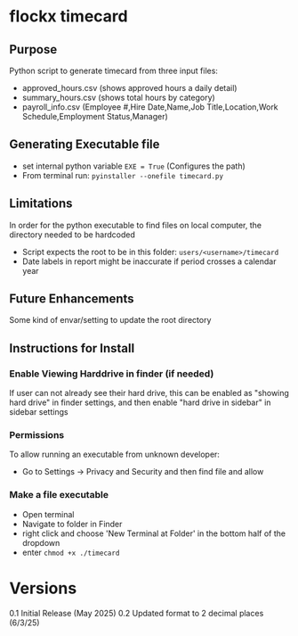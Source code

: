 # flockx timecard
## Purpose
Python script to generate timecard from three input files:
* approved_hours.csv (shows approved hours a daily detail)
* summary_hours.csv (shows total hours by category)
* payroll_info.csv (Employee #,Hire Date,Name,Job Title,Location,Work Schedule,Employment Status,Manager)

## Generating Executable file
* set internal python variable `EXE = True` (Configures the path) 
* From terminal run:
`pyinstaller --onefile timecard.py`

## Limitations
In order for the python executable to find files on local computer, the directory needed to be hardcoded
* Script expects the root to be in this folder: `users/<username>/timecard`
* Date labels in report might be inaccurate if period crosses a calendar year

## Future Enhancements
Some kind of envar/setting to update the root directory

## Instructions for Install
### Enable Viewing Harddrive in finder (if needed)
If user can not already see their hard drive, this can be enabled as "showing hard drive" in finder settings, and then enable "hard drive in sidebar" in sidebar settings

### Permissions
To allow running an executable from unknown developer:
* Go to Settings -> Privacy and Security and then find file and allow  

### Make a file executable
* Open terminal
* Navigate to folder in Finder
* right click and choose 'New Terminal at Folder' in the bottom half of the dropdown
* enter `chmod +x ./timecard`


# Versions
0.1 Initial Release (May 2025)
0.2 Updated format to 2 decimal places (6/3/25)

